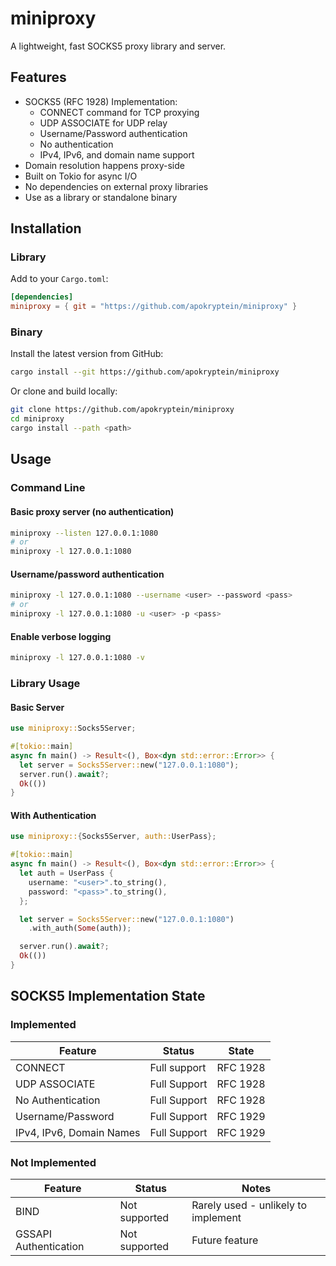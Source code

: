 # miniproxy

A lightweight, fast SOCKS5 proxy library and server.

## Features

- SOCKS5 (RFC 1928) Implementation:
  - CONNECT command for TCP proxying
  - UDP ASSOCIATE for UDP relay
  - Username/Password authentication
  - No authentication
  - IPv4, IPv6, and domain name support
- Domain resolution happens proxy-side
- Built on Tokio for async I/O
- No dependencies on external proxy libraries
- Use as a library or standalone binary

## Installation

### Library

Add to your `Cargo.toml`:

```toml
[dependencies]
miniproxy = { git = "https://github.com/apokryptein/miniproxy" }
```

### Binary

Install the latest version from GitHub:

```sh
cargo install --git https://github.com/apokryptein/miniproxy
```

Or clone and build locally:

```sh
git clone https://github.com/apokryptein/miniproxy
cd miniproxy
cargo install --path <path>
```

## Usage

### Command Line

#### Basic proxy server (no authentication)

```sh
miniproxy --listen 127.0.0.1:1080
# or
miniproxy -l 127.0.0.1:1080
```

#### Username/password authentication

```sh
miniproxy -l 127.0.0.1:1080 --username <user> --password <pass>
# or
miniproxy -l 127.0.0.1:1080 -u <user> -p <pass>
```

#### Enable verbose logging

```sh
miniproxy -l 127.0.0.1:1080 -v
```

### Library Usage

#### Basic Server

```rust
use miniproxy::Socks5Server;

#[tokio::main]
async fn main() -> Result<(), Box<dyn std::error::Error>> {
  let server = Socks5Server::new("127.0.0.1:1080");
  server.run().await?;
  Ok(())
}
```

#### With Authentication

```rust
use miniproxy::{Socks5Server, auth::UserPass};

#[tokio::main]
async fn main() -> Result<(), Box<dyn std::error::Error>> {
  let auth = UserPass {
    username: "<user>".to_string(),
    password: "<pass>".to_string(),
  };

  let server = Socks5Server::new("127.0.0.1:1080")
    .with_auth(Some(auth));

  server.run().await?;
  Ok(())
}
```

## SOCKS5 Implementation State

### Implemented

| Feature                  | Status       | State    |
| ------------------------ | ------------ | -------- |
| CONNECT                  | Full support | RFC 1928 |
| UDP ASSOCIATE            | Full Support | RFC 1928 |
| No Authentication        | Full Support | RFC 1928 |
| Username/Password        | Full Support | RFC 1929 |
| IPv4, IPv6, Domain Names | Full Support | RFC 1929 |

### Not Implemented

| Feature               | Status        | Notes                               |
| --------------------- | ------------- | ----------------------------------- |
| BIND                  | Not supported | Rarely used - unlikely to implement |
| GSSAPI Authentication | Not supported | Future feature                      |

